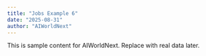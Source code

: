 ```yaml
---
title: "Jobs Example 6"
date: "2025-08-31"
author: "AIWorldNext"
---
```

This is sample content for AIWorldNext. Replace with real data later.

